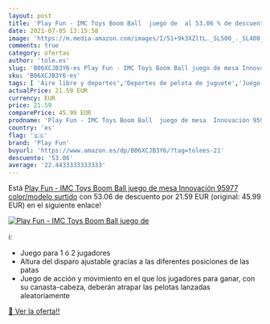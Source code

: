```yaml
---
layout: post
title: 'Play Fun - IMC Toys Boom Ball  juego de  al 53.06 % de descuento'
date: 2021-07-05 13:15:58
image: 'https://m.media-amazon.com/images/I/51+9k3XZltL._SL500_._SL400_.jpg'
comments: true
category: ofertas
author: 'tole.es'
slug: 'B06XCJB3Y6-es Play Fun - IMC Toys Boom Ball juego de mesa Innovación...'
sku: 'B06XCJB3Y6-es'
tags: [ 'Aire libre y deportes','Deportes de pelota de juguete','Juego de mesa','Juegos de acción y reflejos','Juegos de tablero','Juegos y accesorios para juegos','Juguetes','Juguetes y juegos','de','imc','juego','mesa','play fun','toys', ]
actualPrice: 21.59 EUR
currency: EUR
price: 21.59
comparePrice: 45.99 EUR
prodname: 'Play Fun - IMC Toys Boom Ball  juego de mesa  Innovación 95977    color/modelo surtido'
country: 'es'
flag: '🇪🇸'
brand: 'Play Fun'
buyurl: 'https://www.amazon.es/dp/B06XCJB3Y6/?tag=tolees-21'
descuento: '53.06'
average: '22.4433333333333'
---
```


Está [Play Fun - IMC Toys Boom Ball  juego de mesa  Innovación 95977    color/modelo surtido](https://www.amazon.es/dp/B06XCJB3Y6/?tag=tolees-21) con 53.06 de descuento por 21.59 EUR (original: 45.99 EUR) en el siguiente enlace!

[![Play Fun - IMC Toys Boom Ball  juego de ](https://m.media-amazon.com/images/I/51+9k3XZltL._SL500_._SL400_.jpg)](https://www.amazon.es/dp/B06XCJB3Y6/?tag=tolees-21)

ℹ️:

- Juego para 1 ó 2 jugadores
- Altura del disparo ajustable gracias a las diferentes posiciones de las patas
- Juego de acción y movimiento en el que los jugadores para ganar, con su canasta-cabeza, deberán atrapar las pelotas lanzadas aleatoriamente

[🛒 Ver la oferta!!](https://www.amazon.es/dp/B06XCJB3Y6/?tag=tolees-21)
